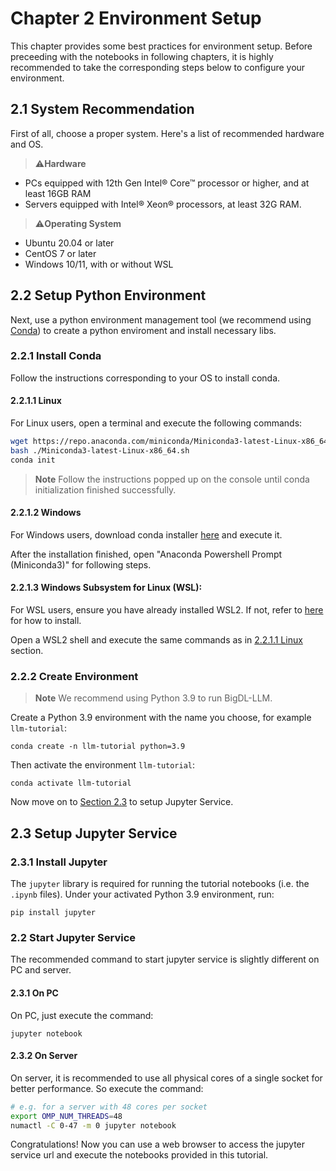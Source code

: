# Chapter 2 Environment Setup

This chapter provides some best practices for environment setup. Before preceeding with the notebooks in following chapters, it is highly recommended to take the corresponding steps below to configure your environment.  

## 2.1 System Recommendation
First of all, choose a proper system. Here's a list of recommended hardware and OS.
>⚠️**Hardware**

- PCs equipped with 12th Gen Intel® Core™ processor or higher, and at least 16GB RAM
- Servers equipped with Intel® Xeon® processors, at least 32G RAM.

>⚠️**Operating System**

- Ubuntu 20.04 or later
- CentOS 7 or later
- Windows 10/11, with or without WSL

## 2.2 Setup Python Environment

Next, use a python environment management tool (we recommend using [Conda](https://docs.conda.io/projects/conda/en/stable/)) to create a python enviroment and install necessary libs.  


### 2.2.1 Install Conda
Follow the instructions corresponding to your OS to install conda.

#### 2.2.1.1 Linux

For Linux users, open a terminal and execute the following commands:

```bash
wget https://repo.anaconda.com/miniconda/Miniconda3-latest-Linux-x86_64.sh
bash ./Miniconda3-latest-Linux-x86_64.sh
conda init
```
>**Note**
> Follow the instructions popped up on the console until conda initialization finished successfully.


#### 2.2.1.2 Windows

For Windows users, download conda installer [here](https://docs.conda.io/en/latest/miniconda.html#latest-miniconda-installer-links) and execute it.

After the installation finished, open "Anaconda Powershell Prompt (Miniconda3)" for following steps.

#### 2.2.1.3 Windows Subsystem for Linux (WSL):

For WSL users, ensure you have already installed WSL2. If not, refer to [here](https://bigdl.readthedocs.io/en/latest/doc/UserGuide/win.html#install-wsl2l) for how to install.

Open a WSL2 shell and execute the same commands as in [2.2.1.1 Linux](#2211-linux) section.



### 2.2.2 Create Environment
>**Note**
>We recommend using Python 3.9 to run BigDL-LLM.

Create a Python 3.9 environment with the name you choose, for example `llm-tutorial`:
```
conda create -n llm-tutorial python=3.9
```
Then activate the environment `llm-tutorial`:
```
conda activate llm-tutorial
```
Now move on to [Section 2.3](#23-setup-jupyter-service) to setup Jupyter Service.

## 2.3 Setup Jupyter Service

### 2.3.1 Install Jupyter
The `jupyter` library is required for running the tutorial notebooks (i.e. the `.ipynb` files). Under your activated Python 3.9 environment, run:
```
pip install jupyter
```

### 2.2 Start Jupyter Service
The recommended command to start jupyter service is slightly different on PC and server. 

#### 2.3.1 On PC
On PC, just execute the command:
```
jupyter notebook
```

#### 2.3.2 On Server
On server, it is recommended to use all physical cores of a single socket for better performance. So execute the command:
```bash
# e.g. for a server with 48 cores per socket
export OMP_NUM_THREADS=48
numactl -C 0-47 -m 0 jupyter notebook
```

Congratulations! Now you can use a web browser to access the jupyter service url and execute the notebooks provided in this tutorial. 
